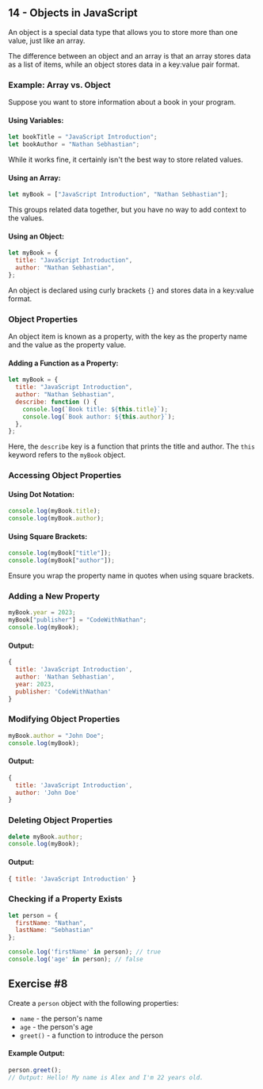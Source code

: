 ## 14 - Objects in JavaScript

An object is a special data type that allows you to store more than one value, just like an array.

The difference between an object and an array is that an array stores data as a list of items, while an object stores data in a key:value pair format.

### Example: Array vs. Object

Suppose you want to store information about a book in your program.

#### Using Variables:
```javascript
let bookTitle = "JavaScript Introduction";
let bookAuthor = "Nathan Sebhastian";
```
While it works fine, it certainly isn't the best way to store related values.

#### Using an Array:
```javascript
let myBook = ["JavaScript Introduction", "Nathan Sebhastian"];
```
This groups related data together, but you have no way to add context to the values.

#### Using an Object:
```javascript
let myBook = {
  title: "JavaScript Introduction",
  author: "Nathan Sebhastian",
};
```
An object is declared using curly brackets `{}` and stores data in a key:value format.

### Object Properties

An object item is known as a property, with the key as the property name and the value as the property value.

#### Adding a Function as a Property:
```javascript
let myBook = {
  title: "JavaScript Introduction",
  author: "Nathan Sebhastian",
  describe: function () {
    console.log(`Book title: ${this.title}`);
    console.log(`Book author: ${this.author}`);
  },
};
```
Here, the `describe` key is a function that prints the title and author. The `this` keyword refers to the `myBook` object. 

### Accessing Object Properties

#### Using Dot Notation:
```javascript
console.log(myBook.title);
console.log(myBook.author);
```

#### Using Square Brackets:
```javascript
console.log(myBook["title"]);
console.log(myBook["author"]);
```
Ensure you wrap the property name in quotes when using square brackets.

### Adding a New Property

```javascript
myBook.year = 2023;
myBook["publisher"] = "CodeWithNathan";
console.log(myBook);
```
#### Output:
```javascript
{
  title: 'JavaScript Introduction',
  author: 'Nathan Sebhastian',
  year: 2023,
  publisher: 'CodeWithNathan'
}
```

### Modifying Object Properties

```javascript
myBook.author = "John Doe";
console.log(myBook);
```
#### Output:
```javascript
{
  title: 'JavaScript Introduction',
  author: 'John Doe'
}
```

### Deleting Object Properties

```javascript
delete myBook.author;
console.log(myBook);
```
#### Output:
```javascript
{ title: 'JavaScript Introduction' }
```

### Checking if a Property Exists

```javascript
let person = {
  firstName: "Nathan",
  lastName: "Sebhastian"
};

console.log('firstName' in person); // true
console.log('age' in person); // false
```

## Exercise #8
Create a `person` object with the following properties:
- `name` - the person's name
- `age` - the person's age
- `greet()` - a function to introduce the person

#### Example Output:
```javascript
person.greet();
// Output: Hello! My name is Alex and I'm 22 years old.
```



